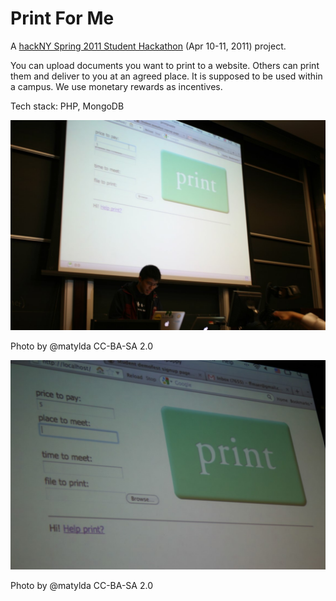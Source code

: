 # Print For Me

A [hackNY Spring 2011 Student Hackathon](https://www.flickr.com/photos/hackny/collections/72157626465714416/) (Apr 10-11, 2011) project.

You can upload documents you want to print to a website. Others can print them and deliver to you at an agreed place. It is supposed to be used within a campus. We use monetary rewards as incentives.

Tech stack: PHP, MongoDB

![](https://github.com/ffmaer/Print-For-Me/raw/2020/demo/1.jpg)

Photo by @matylda CC-BA-SA 2.0

![](https://github.com/ffmaer/Print-For-Me/raw/2020/demo/3.jpg)

Photo by @matylda CC-BA-SA 2.0
